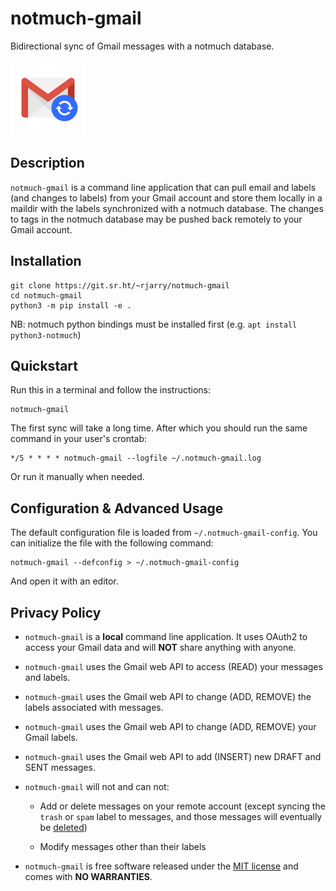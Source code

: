 # notmuch-gmail

Bidirectional sync of Gmail messages with a notmuch database.

![Logo](logo.png)

## Description

`notmuch-gmail` is a command line application that can pull email and labels
(and changes to labels) from your Gmail account and store them locally in a
maildir with the labels synchronized with a notmuch database. The changes to
tags in the notmuch database may be pushed back remotely to your Gmail account.

## Installation

```
git clone https://git.sr.ht/~rjarry/notmuch-gmail
cd notmuch-gmail
python3 -m pip install -e .
```

NB: notmuch python bindings must be installed first (e.g. `apt install
python3-notmuch`)

## Quickstart

Run this in a terminal and follow the instructions:

```
notmuch-gmail
```

The first sync will take a long time. After which you should run the same
command in your user's crontab:

```
*/5 * * * * notmuch-gmail --logfile ~/.notmuch-gmail.log
```

Or run it manually when needed.

## Configuration & Advanced Usage

The default configuration file is loaded from `~/.notmuch-gmail-config`. You
can initialize the file with the following command:

```
notmuch-gmail --defconfig > ~/.notmuch-gmail-config
```

And open it with an editor.

## Privacy Policy

* `notmuch-gmail` is a **local** command line application. It uses OAuth2 to
  access your Gmail data and will **NOT** share anything with anyone.

* `notmuch-gmail` uses the Gmail web API to access (READ) your messages and
  labels.

* `notmuch-gmail` uses the Gmail web API to change (ADD, REMOVE) the labels
  associated with messages.

* `notmuch-gmail` uses the Gmail web API to change (ADD, REMOVE) your Gmail
  labels.

* `notmuch-gmail` uses the Gmail web API to add (INSERT) new DRAFT and SENT
  messages.

* `notmuch-gmail` will not and can not:

  - Add or delete messages on your remote account (except syncing the `trash`
    or `spam` label to messages, and those messages will eventually be
    [deleted](https://support.google.com/mail/answer/7401?co=GENIE.Platform%3DDesktop&hl=en))

  - Modify messages other than their labels

* `notmuch-gmail` is free software released under the [MIT
  license](https://opensource.org/licenses/MIT) and comes with **NO
  WARRANTIES**.
